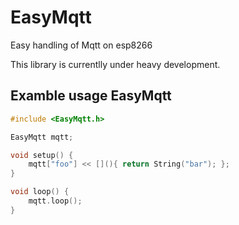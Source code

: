 # EasyMqtt
Easy handling of Mqtt on esp8266

This library is currentlly under heavy development.

## Examble usage EasyMqtt
```C++
#include <EasyMqtt.h>

EasyMqtt mqtt;

void setup() {
	mqtt["foo"] << [](){ return String("bar"); };
}

void loop() {
	mqtt.loop();
}

```

